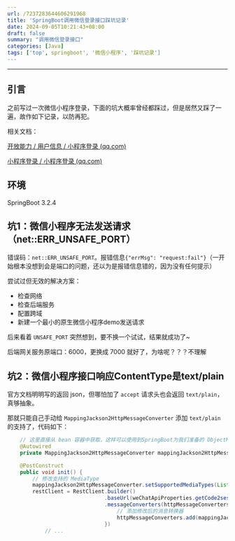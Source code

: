 ```yaml
---
url: /7237283644606291968
title: 'SpringBoot调用微信登录接口踩坑记录'
date: 2024-09-05T10:21:43+08:00
draft: false
summary: "调用微信登录接口"
categories: [Java]
tags: ['top', springboot', '微信小程序', '踩坑记录']
---
```


<hr>

## 引言

之前写过一次微信小程序登录，下面的坑大概率曾经都踩过，但是居然又踩了一遍，故作如下记录，以防再犯。

相关文档：

[开放能力 / 用户信息 / 小程序登录 (qq.com)](https://developers.weixin.qq.com/miniprogram/dev/framework/open-ability/login.html)

[小程序登录 / 小程序登录 (qq.com)](https://developers.weixin.qq.com/miniprogram/dev/OpenApiDoc/user-login/code2Session.html)

## 环境

SpringBoot 3.2.4

## 坑1：微信小程序无法发送请求（net::ERR_UNSAFE_PORT）

错误码：`net::ERR_UNSAFE_PORT`。报错信息`{"errMsg": "request:fail"}`（一开始根本没想到会是端口的问题，还以为是报错信息错的，因为没有任何提示）

尝试过但无效的解决方案：

- 检查网络
- 检查后端服务
- 配置跨域
- 新建一个最小的原生微信小程序demo发送请求

后来看着 `UNSAFE_PORT` 突然想到，要不换一个试试，结果就成功了~

后端网关服务原端口：6000，更换成 7000 就好了，为啥呢？？？不理解

## 坑2：微信小程序接口响应ContentType是text/plain

官方文档明明写的返回 json，但哪怕加了 `accept` 请求头也会返回 `text/plain`，真够抽象。

那就只能自己手动给 `MappingJackson2HttpMessageConverter` 添加 `text/plain` 的支持了，代码如下：

```java
    // 这里直接从 bean 容器中获取，这样可以使用到SpringBoot为我们准备的 ObjectMapper。
	@Autowired
    private MappingJackson2HttpMessageConverter mappingJackson2HttpMessageConverter;

    @PostConstruct
    public void init() {
        // 修改支持的 MediaType
        mappingJackson2HttpMessageConverter.setSupportedMediaTypes(List.of(MediaType.APPLICATION_JSON, MediaType.TEXT_PLAIN));
        restClient = RestClient.builder()
                               .baseUrl(weChatApiProperties.getCode2session())
                               .messageConverters(httpMessageConverters -> {
                                   // 添加修改后的消息转换器
                                   httpMessageConverters.add(mappingJackson2HttpMessageConverter);
                               })
            // ...
```

